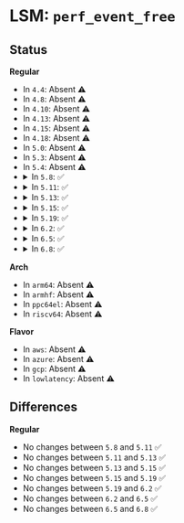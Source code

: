 # LSM: <code>perf_event_free</code>

## Status
<b>Regular</b>
<ul>
<li>
In <code>4.4</code>: Absent ⚠️
</li>
<li>
In <code>4.8</code>: Absent ⚠️
</li>
<li>
In <code>4.10</code>: Absent ⚠️
</li>
<li>
In <code>4.13</code>: Absent ⚠️
</li>
<li>
In <code>4.15</code>: Absent ⚠️
</li>
<li>
In <code>4.18</code>: Absent ⚠️
</li>
<li>
In <code>5.0</code>: Absent ⚠️
</li>
<li>
In <code>5.3</code>: Absent ⚠️
</li>
<li>
In <code>5.4</code>: Absent ⚠️
</li>
<li>
<details>
<summary>In <code>5.8</code>: ✅</summary>

```c
void security_perf_event_free(struct perf_event *event);
```
</details>
</li>
<li>
<details>
<summary>In <code>5.11</code>: ✅</summary>

```c
void security_perf_event_free(struct perf_event *event);
```
</details>
</li>
<li>
<details>
<summary>In <code>5.13</code>: ✅</summary>

```c
void security_perf_event_free(struct perf_event *event);
```
</details>
</li>
<li>
<details>
<summary>In <code>5.15</code>: ✅</summary>

```c
void security_perf_event_free(struct perf_event *event);
```
</details>
</li>
<li>
<details>
<summary>In <code>5.19</code>: ✅</summary>

```c
void security_perf_event_free(struct perf_event *event);
```
</details>
</li>
<li>
<details>
<summary>In <code>6.2</code>: ✅</summary>

```c
void security_perf_event_free(struct perf_event *event);
```
</details>
</li>
<li>
<details>
<summary>In <code>6.5</code>: ✅</summary>

```c
void security_perf_event_free(struct perf_event *event);
```
</details>
</li>
<li>
<details>
<summary>In <code>6.8</code>: ✅</summary>

```c
void security_perf_event_free(struct perf_event *event);
```
</details>
</li>
</ul>
<b>Arch</b>
<ul>
<li>
In <code>arm64</code>: Absent ⚠️
</li>
<li>
In <code>armhf</code>: Absent ⚠️
</li>
<li>
In <code>ppc64el</code>: Absent ⚠️
</li>
<li>
In <code>riscv64</code>: Absent ⚠️
</li>
</ul>
<b>Flavor</b>
<ul>
<li>
In <code>aws</code>: Absent ⚠️
</li>
<li>
In <code>azure</code>: Absent ⚠️
</li>
<li>
In <code>gcp</code>: Absent ⚠️
</li>
<li>
In <code>lowlatency</code>: Absent ⚠️
</li>
</ul>

## Differences
<b>Regular</b>
<ul>
<li>
No changes between <code>5.8</code> and <code>5.11</code> ✅
</li>
<li>
No changes between <code>5.11</code> and <code>5.13</code> ✅
</li>
<li>
No changes between <code>5.13</code> and <code>5.15</code> ✅
</li>
<li>
No changes between <code>5.15</code> and <code>5.19</code> ✅
</li>
<li>
No changes between <code>5.19</code> and <code>6.2</code> ✅
</li>
<li>
No changes between <code>6.2</code> and <code>6.5</code> ✅
</li>
<li>
No changes between <code>6.5</code> and <code>6.8</code> ✅
</li>
</ul>

